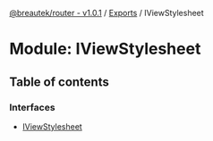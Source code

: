 [@breautek/router - v1.0.1](../README.md) / [Exports](../modules.md) / IViewStylesheet

# Module: IViewStylesheet

## Table of contents

### Interfaces

- [IViewStylesheet](../interfaces/iviewstylesheet.iviewstylesheet-1.md)
